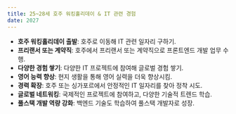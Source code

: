 ```yaml
---
title: 25~28세 호주 워킹홀리데이 & IT 관련 경험  
date: 2027
---
```

- **호주 워킹홀리데이 출발**: 호주로 이동해 IT 관련 일자리 구하기.
- **프리랜서 또는 계약직**: 호주에서 프리랜서 또는 계약직으로 프론트엔드 개발 업무 수행.
- **다양한 경험 쌓기**: 다양한 IT 프로젝트에 참여해 글로벌 경험 쌓기.
- **영어 능력 향상**: 현지 생활을 통해 영어 실력을 더욱 향상시킴.
- **경력 확장**: 호주 또는 싱가포르에서 안정적인 IT 일자리를 찾아 정착 시도.
- **글로벌 네트워킹**: 국제적인 프로젝트에 참여하고, 다양한 기술적 트렌드 학습.
- **풀스택 개발 역량 강화**: 백엔드 기술도 학습하여 풀스택 개발자로 성장.
